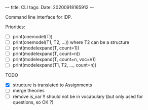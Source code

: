 –-
title: CLI
tags: 
Date: 20200918165912
–-

Command line interface for IDP.

Priorities:
- [ ] print(onemodel(T))
- [ ] print(onemodel(T1, T2, …)) where T2 can be a structure
- [ ] print(modelexpand(T, count=1))
- [ ] print(modelexpand(T, count=n))
- [ ] print(modelexpand(T, count=n, voc=V))
- [ ] print(modelexpand(T1, T2, …, count=n))

TODO
- [x] structure is translated to Assignments
- [ ] merge theories
- [ ] remove is_var !!  should not be in vocabulary (but only used for questions, so OK ?)